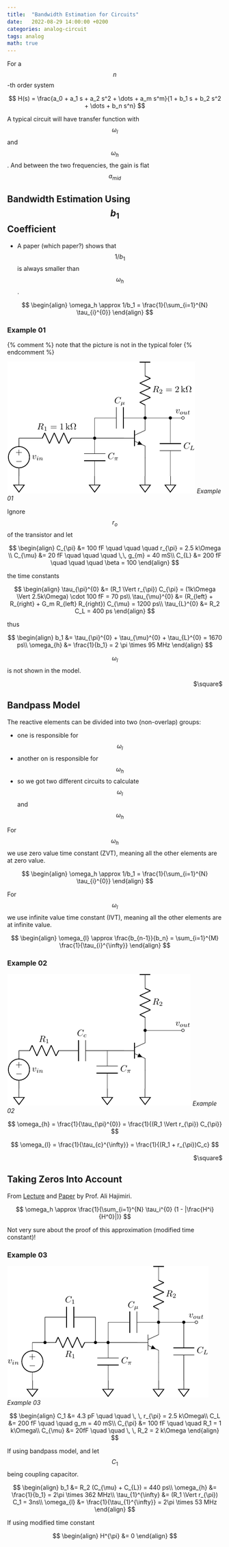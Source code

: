 ```yaml
---
title:  "Bandwidth Estimation for Circuits"
date:   2022-08-29 14:00:00 +0200
categories: analog-circuit
tags: analog
math: true
---
```



For a $$n$$-th order system

$$
H(s) = \frac{a_0 + a_1 s + a_2 s^2 + \dots + a_m s^m}{1 + b_1 s + b_2 s^2 + \dots + b_n s^n}
$$

A typical circuit will have transfer function with $$\omega_{l}$$ and $$\omega_{h}$$.
And between the two frequencies, the gain is flat $$a_{mid}$$




## Bandwidth Estimation Using $$b_1$$ Coefficient

- A paper (which paper?) shows that $$1/b_1$$ is always smaller than $$\omega_h$$.

$$
\begin{align}
\omega_h \approx 1/b_1 = \frac{1}{\sum_{i=1}^{N} \tau_{i}^{0}}
\end{align}
$$

### Example 01

{% comment %}
note that the picture is not in the typical foler
{% endcomment %}

![example-01](/assets/img/2022-08-27-time-transfer-constants/example-02.png)
_Example 01_

Ignore $$r_o$$ of the transistor and let

$$
\begin{align}
C_{\pi} &= 100 fF \quad \quad \quad r_{\pi} = 2.5 k\Omega \\
C_{\mu} &= 20 fF \quad \quad \quad \,\, g_{m} = 40 mS\\
C_{L} &= 200 fF \quad \quad \quad \beta = 100
\end{align}
$$

the time constants

$$
\begin{align}
\tau_{\pi}^{0} &= (R_1 \Vert r_{\pi}) C_{\pi} = (1k\Omega \Vert 2.5k\Omega) \cdot 100 fF = 70 ps\\
\tau_{\mu}^{0} &= (R_{left} + R_{right} + G_m R_{left} R_{right}) C_{\mu} = 1200 ps\\
\tau_{L}^{0} &= R_2 C_L = 400 ps
\end{align}
$$

thus

$$
\begin{align}
b_1 &= \tau_{\pi}^{0} + \tau_{\mu}^{0} + \tau_{L}^{0}  = 1670 ps\\
\omega_{h} &= \frac{1}{b_1} = 2 \pi \times 95 MHz
\end{align}
$$

$$\omega_{l}$$ is not shown in the model.

<p style="text-align: right"> $\square$ </p>

## Bandpass Model

The reactive elements can be divided into two (non-overlap) groups:
- one is responsible for $$\omega_l$$
- another on is responsible for $$\omega_h$$
- so we got two different circuits to calculate $$\omega_{l}$$ and $$\omega_{h}$$

For $$\omega_{h}$$ we use zero value time constant (ZVT), meaning all the other elements are at zero value.

$$
\begin{align}
\omega_h \approx 1/b_1 = \frac{1}{\sum_{i=1}^{N} \tau_{i}^{0}}
\end{align}
$$

For $$\omega_{l}$$ we use infinite value time constant (IVT), meaning all the other elements are at infinite value.

$$
\begin{align}
\omega_{l} \approx \frac{b_{n-1}}{b_n} = \sum_{i=1}^{M} \frac{1}{\tau_{i}^{\infty}}
\end{align}
$$

### Example 02

![example-02](/assets/img/2022-08-29-bandwidth-estimation/example-02.png)
_Example 02_

$$
\omega_{h} = \frac{1}{\tau_{\pi}^{0}} = \frac{1}{(R_1 \Vert r_{\pi}) C_{\pi}}
$$

$$
\omega_{l} = \frac{1}{\tau_{c}^{\infty}} = \frac{1}{(R_1 + r_{\pi})C_c}
$$

<p style="text-align: right"> $\square$ </p>


## Taking Zeros Into Account


From [Lecture](https://www.youtube.com/watch?v=et_Un-IGr7o&list=PLc7Gz02Znph-c2-ssFpRrzYwbzplXfXUT&index=47) and [Paper](https://chic.caltech.edu/wp-content/uploads/2014/02/Final-Paper.pdf) by Prof. Ali Hajimiri.

$$
\omega_h \approx \frac{1}{\sum_{i=1}^{N} \tau_i^{0} (1 - |\frac{H^i}{H^0}|)}
$$

Not very sure about the proof of this approximation (modified time constant)!

### Example 03


![example-03](/assets/img/2022-08-29-bandwidth-estimation/example-03.png)
_Example 03_

$$
\begin{align}
C_1 &= 4.3 pF \quad \quad \, \, r_{\pi} = 2.5 k\Omega\\
C_L &= 200 fF \quad \quad g_m = 40 mS\\
C_{\pi} &= 100 fF \quad \quad R_1 = 1 k\Omega\\
C_{\mu} &= 20fF \quad \quad \, \, R_2 = 2 k\Omega
\end{align}
$$

If using bandpass model, and let $$C_1$$ being coupling capacitor.

$$
\begin{align}
b_1 &= R_2 (C_{\mu} + C_{L}) = 440 ps\\
\omega_{h} &= \frac{1}{b_1} = 2\pi \times 362 MHz\\
\tau_{1}^{\infty} &= (R_1 \Vert r_{\pi}) C_1 = 3ns\\
\omega_{l} &= \frac{1}{\tau_{1}^{\infty}} = 2\pi \times 53 MHz
\end{align}
$$

If using modified time constant

$$
\begin{align}
H^{\pi} &= 0
\end{align}
$$
